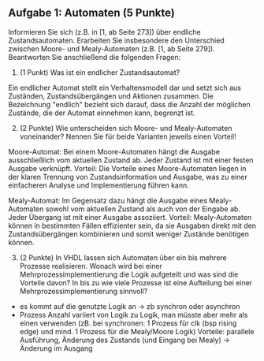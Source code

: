 ## Aufgabe 1: Automaten (5 Punkte)
Informieren Sie sich (z.B. in [1, ab Seite 273]) über endliche Zustandsautomaten.
Erarbeiten Sie insbesondere den Unterschied zwischen Moore- und Mealy-Automaten (z.B. [1, ab Seite 279]).
Beantworten Sie anschließend die folgenden Fragen:

1. (1 Punkt)
Was ist ein endlicher Zustandsautomat?

Ein endlicher Automat stellt ein Verhaltensmodell dar und setzt sich aus Zuständen, Zustandsübergängen und Aktionen zusammen. Die Bezeichnung "endlich" bezieht sich darauf, dass die Anzahl der möglichen Zustände, die der Automat einnehmen kann, begrenzt ist.

2. (2 Punkte)
Wie unterscheiden sich Moore- und Mealy-Automaten voneinander? Nennen Sie für beide Varianten jeweils einen Vorteil!

Moore-Automat: Bei einem Moore-Automaten hängt die Ausgabe ausschließlich vom aktuellen Zustand ab. Jeder Zustand ist mit einer festen Ausgabe verknüpft.
Vorteil: Die Vorteile eines Moore-Automaten liegen in der klaren Trennung von Zustandsinformation und Ausgabe, was zu einer einfacheren Analyse und Implementierung führen kann.

Mealy-Automat: Im Gegensatz dazu hängt die Ausgabe eines Mealy-Automaten sowohl vom aktuellen Zustand als auch von der Eingabe ab. Jeder Übergang ist mit einer Ausgabe assoziiert.
Vorteil: Mealy-Automaten können in bestimmten Fällen effizienter sein, da sie Ausgaben direkt mit den Zustandsübergängen kombinieren und somit weniger Zustände benötigen können.

3. (2 Punkte)
In VHDL lassen sich Automaten über ein bis mehrere Prozesse realisieren.
Wonach wird bei einer Mehrprozessimplementierung die Logik aufgeteilt und was sind die Vorteile davon?
In bis zu wie viele Prozesse ist eine Aufteilung bei einer Mehrprozessimplementierung sinnvoll?

- es kommt auf die genutzte Logik an -> zb synchron oder asynchron
- Prozess Anzahl variiert von Logik zu Logik, man müsste aber mehr als einen verwenden (zB. bei synchronen: 1 Prozess für clk (bsp rising edge) und mind. 1 Prozess für die Mealy/Moore Logik)
Vorteile: parallele Ausführung, Änderung des Zustands (und Eingang bei Mealy) -> Änderung im Ausgang

